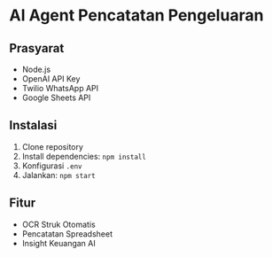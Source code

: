 
# AI Agent Pencatatan Pengeluaran

## Prasyarat
- Node.js
- OpenAI API Key
- Twilio WhatsApp API
- Google Sheets API

## Instalasi
1. Clone repository
2. Install dependencies: `npm install`
3. Konfigurasi `.env`
4. Jalankan: `npm start`

## Fitur
- OCR Struk Otomatis
- Pencatatan Spreadsheet
- Insight Keuangan AI
